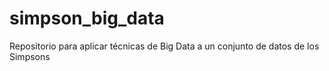 # simpson_big_data
Repositorio para aplicar técnicas de Big Data a un conjunto de datos de los Simpsons
